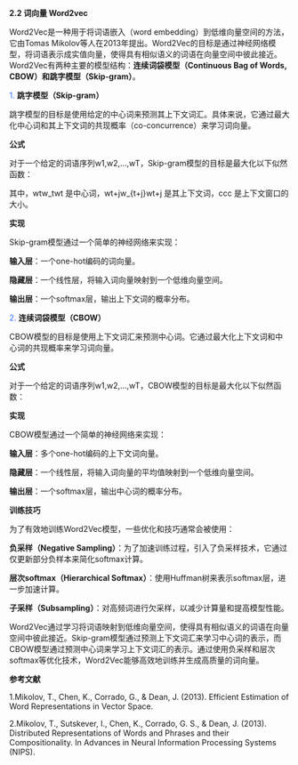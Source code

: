 **2.2 词向量 Word2vec**

Word2Vec是一种用于将词语嵌入（word embedding）到低维向量空间的方法，它由Tomas Mikolov等人在2013年提出。Word2Vec的目标是通过神经网络模型，将词语表示成实值向量，使得具有相似语义的词语在向量空间中彼此接近。Word2Vec有两种主要的模型结构：**连续词袋模型（Continuous Bag of Words, CBOW）和跳字模型（Skip-gram）**。

<font style="color:#3370FF;">1. </font>**跳字模型（Skip-gram）**

跳字模型的目标是使用给定的中心词来预测其上下文词汇。具体来说，它通过最大化中心词和其上下文词的共现概率（co-concurrence）来学习词向量。

**公式**

对于一个给定的词语序列w1,w2,…,wT，Skip-gram模型的目标是最大化以下似然函数：

其中，wtw_twt 是中心词，wt+jw_{t+j}wt+j 是其上下文词，ccc 是上下文窗口的大小。

**实现**

Skip-gram模型通过一个简单的神经网络来实现：

**输入层**：一个one-hot编码的词向量。

**隐藏层**：一个线性层，将输入词向量映射到一个低维向量空间。

**输出层**：一个softmax层，输出上下文词的概率分布。

<font style="color:#3370FF;">2. </font>**连续词袋模型（CBOW）**

CBOW模型的目标是使用上下文词汇来预测中心词。它通过最大化上下文词和中心词的共现概率来学习词向量。

**公式**

对于一个给定的词语序列w1,w2,…,wT，CBOW模型的目标是最大化以下似然函数：

**实现**

CBOW模型通过一个简单的神经网络来实现：

**输入层**：多个one-hot编码的上下文词向量。

**隐藏层**：一个线性层，将输入词向量的平均值映射到一个低维向量空间。

**输出层**：一个softmax层，输出中心词的概率分布。

**训练技巧**

为了有效地训练Word2Vec模型，一些优化和技巧通常会被使用：

**负采样（Negative Sampling）**：为了加速训练过程，引入了负采样技术，它通过仅更新部分负样本来简化softmax计算。

**层次softmax（Hierarchical Softmax）**：使用Huffman树来表示softmax层，进一步加速计算。

**子采样（Subsampling）**：对高频词进行欠采样，以减少计算量和提高模型性能。

Word2Vec通过学习将词语映射到低维向量空间，使得具有相似语义的词语在向量空间中彼此接近。Skip-gram模型通过预测上下文词汇来学习中心词的表示，而CBOW模型通过预测中心词来学习上下文词汇的表示。通过使用负采样和层次softmax等优化技术，Word2Vec能够高效地训练并生成高质量的词向量。

**参考文献**

1.Mikolov, T., Chen, K., Corrado, G., & Dean, J. (2013). Efficient Estimation of Word Representations in Vector Space.

2.Mikolov, T., Sutskever, I., Chen, K., Corrado, G. S., & Dean, J. (2013). Distributed Representations of Words and Phrases and their Compositionality. In Advances in Neural Information Processing Systems (NIPS).

